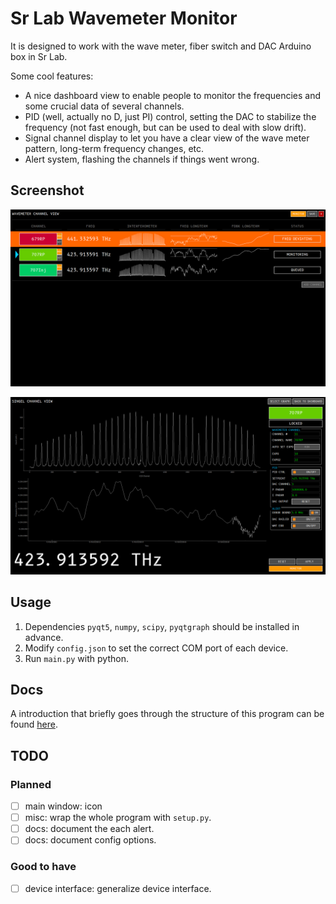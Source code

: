 # Sr Lab Wavemeter Monitor

It is designed to work with the wave meter, fiber switch and DAC Arduino box in
Sr Lab.

Some cool features:
- A nice dashboard view to enable people to monitor the frequencies and 
some crucial data of several channels.
- PID (well, actually no D, just PI) control, setting the DAC to stabilize
the frequency (not fast enough, but can be used to deal with slow drift).
- Signal channel display to let you have a clear view of the wave meter pattern,
long-term frequency changes, etc.
- Alert system, flashing the channels if things went wrong.

## Screenshot

![Dashboard View](wavemeter_dashboard/docs/dashboard_view_screenshot.png)

![Single Channel View](wavemeter_dashboard/docs/single_channel_view_screenshot.png)

## Usage

1. Dependencies `pyqt5`, `numpy`, `scipy`, `pyqtgraph` should be installed in
advance.
2. Modify `config.json` to set the correct COM port of each device.
3. Run `main.py` with python.

## Docs

A introduction that briefly goes through the structure of this program can be 
found [here](wavemeter_dashboard/docs/README.md).


## TODO

### Planned
- [ ] main window: icon
- [ ] misc: wrap the whole program with `setup.py`.
- [ ] docs: document the each alert.
- [ ] docs: document config options.

### Good to have
- [ ] device interface: generalize device interface.
